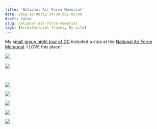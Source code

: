 ```yaml
---
title: 'National Air Force Memorial'
date: 2016-10-08T12:34:00.001-06:00
draft: false
slug: national-air-force-memorial
tags: [Architectural Travel, My Life]
---
```


My s[mall group night tour of DC](http://bi-partisantourcompany.com/) included a stop at the [National Air Force Memorial](http://www.airforcememorial.org/home). I LOVE this place!  
  

[![](/images/blog/legacy/DSC03542%2B%2528Large%2529.JPG) ](/images/blog/legacy/DSC03542%2B%2528Large%2529.JPG)

![](/images/blog/legacy/DSC03541%2B%2528Large%2529.JPG)

   

![](/images/blog/legacy/DSC03544%2B%2528Large%2529.JPG)

  

![](/images/blog/legacy/DSC03545%2B%2528Large%2529.JPG)

  

![](/images/blog/legacy/DSC03547%2B%2528Large%2529.JPG)

  

![](/images/blog/legacy/DSC03549%2B%2528Large%2529.JPG)

  

![](/images/blog/legacy/DSC03550%2B%2528Large%2529.JPG)